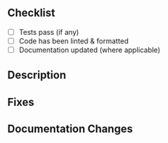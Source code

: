 ## Checklist

- [ ] Tests pass (if any)
- [ ] Code has been linted & formatted
- [ ] Documentation updated (where applicable)

## Description

## Fixes

## Documentation Changes
